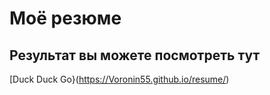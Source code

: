 # Моё резюме

## Результат вы можете посмотреть тут

[Duck Duck Go}(https://Voronin55.github.io/resume/)
